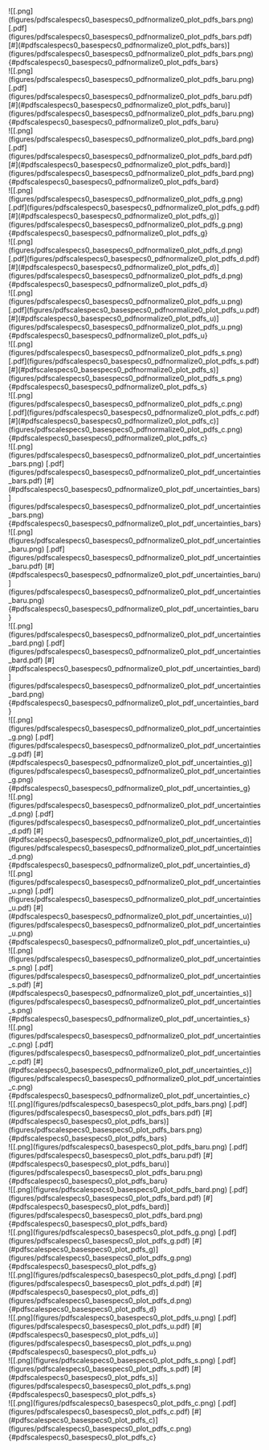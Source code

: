 


<div class="figiterwrapper">

<div>![[.png](figures/pdfscalespecs0_basespecs0_pdfnormalize0_plot_pdfs_bars.png) [.pdf](figures/pdfscalespecs0_basespecs0_pdfnormalize0_plot_pdfs_bars.pdf) [#](#pdfscalespecs0_basespecs0_pdfnormalize0_plot_pdfs_bars)](figures/pdfscalespecs0_basespecs0_pdfnormalize0_plot_pdfs_bars.png){#pdfscalespecs0_basespecs0_pdfnormalize0_plot_pdfs_bars} 
</div>


<div>![[.png](figures/pdfscalespecs0_basespecs0_pdfnormalize0_plot_pdfs_baru.png) [.pdf](figures/pdfscalespecs0_basespecs0_pdfnormalize0_plot_pdfs_baru.pdf) [#](#pdfscalespecs0_basespecs0_pdfnormalize0_plot_pdfs_baru)](figures/pdfscalespecs0_basespecs0_pdfnormalize0_plot_pdfs_baru.png){#pdfscalespecs0_basespecs0_pdfnormalize0_plot_pdfs_baru} 
</div>


<div>![[.png](figures/pdfscalespecs0_basespecs0_pdfnormalize0_plot_pdfs_bard.png) [.pdf](figures/pdfscalespecs0_basespecs0_pdfnormalize0_plot_pdfs_bard.pdf) [#](#pdfscalespecs0_basespecs0_pdfnormalize0_plot_pdfs_bard)](figures/pdfscalespecs0_basespecs0_pdfnormalize0_plot_pdfs_bard.png){#pdfscalespecs0_basespecs0_pdfnormalize0_plot_pdfs_bard} 
</div>


<div>![[.png](figures/pdfscalespecs0_basespecs0_pdfnormalize0_plot_pdfs_g.png) [.pdf](figures/pdfscalespecs0_basespecs0_pdfnormalize0_plot_pdfs_g.pdf) [#](#pdfscalespecs0_basespecs0_pdfnormalize0_plot_pdfs_g)](figures/pdfscalespecs0_basespecs0_pdfnormalize0_plot_pdfs_g.png){#pdfscalespecs0_basespecs0_pdfnormalize0_plot_pdfs_g} 
</div>


<div>![[.png](figures/pdfscalespecs0_basespecs0_pdfnormalize0_plot_pdfs_d.png) [.pdf](figures/pdfscalespecs0_basespecs0_pdfnormalize0_plot_pdfs_d.pdf) [#](#pdfscalespecs0_basespecs0_pdfnormalize0_plot_pdfs_d)](figures/pdfscalespecs0_basespecs0_pdfnormalize0_plot_pdfs_d.png){#pdfscalespecs0_basespecs0_pdfnormalize0_plot_pdfs_d} 
</div>


<div>![[.png](figures/pdfscalespecs0_basespecs0_pdfnormalize0_plot_pdfs_u.png) [.pdf](figures/pdfscalespecs0_basespecs0_pdfnormalize0_plot_pdfs_u.pdf) [#](#pdfscalespecs0_basespecs0_pdfnormalize0_plot_pdfs_u)](figures/pdfscalespecs0_basespecs0_pdfnormalize0_plot_pdfs_u.png){#pdfscalespecs0_basespecs0_pdfnormalize0_plot_pdfs_u} 
</div>


<div>![[.png](figures/pdfscalespecs0_basespecs0_pdfnormalize0_plot_pdfs_s.png) [.pdf](figures/pdfscalespecs0_basespecs0_pdfnormalize0_plot_pdfs_s.pdf) [#](#pdfscalespecs0_basespecs0_pdfnormalize0_plot_pdfs_s)](figures/pdfscalespecs0_basespecs0_pdfnormalize0_plot_pdfs_s.png){#pdfscalespecs0_basespecs0_pdfnormalize0_plot_pdfs_s} 
</div>


<div>![[.png](figures/pdfscalespecs0_basespecs0_pdfnormalize0_plot_pdfs_c.png) [.pdf](figures/pdfscalespecs0_basespecs0_pdfnormalize0_plot_pdfs_c.pdf) [#](#pdfscalespecs0_basespecs0_pdfnormalize0_plot_pdfs_c)](figures/pdfscalespecs0_basespecs0_pdfnormalize0_plot_pdfs_c.png){#pdfscalespecs0_basespecs0_pdfnormalize0_plot_pdfs_c} 
</div>

</div>
<div class="figiterwrapper">

<div>![[.png](figures/pdfscalespecs0_basespecs0_pdfnormalize0_plot_pdf_uncertainties_bars.png) [.pdf](figures/pdfscalespecs0_basespecs0_pdfnormalize0_plot_pdf_uncertainties_bars.pdf) [#](#pdfscalespecs0_basespecs0_pdfnormalize0_plot_pdf_uncertainties_bars)](figures/pdfscalespecs0_basespecs0_pdfnormalize0_plot_pdf_uncertainties_bars.png){#pdfscalespecs0_basespecs0_pdfnormalize0_plot_pdf_uncertainties_bars} 
</div>


<div>![[.png](figures/pdfscalespecs0_basespecs0_pdfnormalize0_plot_pdf_uncertainties_baru.png) [.pdf](figures/pdfscalespecs0_basespecs0_pdfnormalize0_plot_pdf_uncertainties_baru.pdf) [#](#pdfscalespecs0_basespecs0_pdfnormalize0_plot_pdf_uncertainties_baru)](figures/pdfscalespecs0_basespecs0_pdfnormalize0_plot_pdf_uncertainties_baru.png){#pdfscalespecs0_basespecs0_pdfnormalize0_plot_pdf_uncertainties_baru} 
</div>


<div>![[.png](figures/pdfscalespecs0_basespecs0_pdfnormalize0_plot_pdf_uncertainties_bard.png) [.pdf](figures/pdfscalespecs0_basespecs0_pdfnormalize0_plot_pdf_uncertainties_bard.pdf) [#](#pdfscalespecs0_basespecs0_pdfnormalize0_plot_pdf_uncertainties_bard)](figures/pdfscalespecs0_basespecs0_pdfnormalize0_plot_pdf_uncertainties_bard.png){#pdfscalespecs0_basespecs0_pdfnormalize0_plot_pdf_uncertainties_bard} 
</div>


<div>![[.png](figures/pdfscalespecs0_basespecs0_pdfnormalize0_plot_pdf_uncertainties_g.png) [.pdf](figures/pdfscalespecs0_basespecs0_pdfnormalize0_plot_pdf_uncertainties_g.pdf) [#](#pdfscalespecs0_basespecs0_pdfnormalize0_plot_pdf_uncertainties_g)](figures/pdfscalespecs0_basespecs0_pdfnormalize0_plot_pdf_uncertainties_g.png){#pdfscalespecs0_basespecs0_pdfnormalize0_plot_pdf_uncertainties_g} 
</div>


<div>![[.png](figures/pdfscalespecs0_basespecs0_pdfnormalize0_plot_pdf_uncertainties_d.png) [.pdf](figures/pdfscalespecs0_basespecs0_pdfnormalize0_plot_pdf_uncertainties_d.pdf) [#](#pdfscalespecs0_basespecs0_pdfnormalize0_plot_pdf_uncertainties_d)](figures/pdfscalespecs0_basespecs0_pdfnormalize0_plot_pdf_uncertainties_d.png){#pdfscalespecs0_basespecs0_pdfnormalize0_plot_pdf_uncertainties_d} 
</div>


<div>![[.png](figures/pdfscalespecs0_basespecs0_pdfnormalize0_plot_pdf_uncertainties_u.png) [.pdf](figures/pdfscalespecs0_basespecs0_pdfnormalize0_plot_pdf_uncertainties_u.pdf) [#](#pdfscalespecs0_basespecs0_pdfnormalize0_plot_pdf_uncertainties_u)](figures/pdfscalespecs0_basespecs0_pdfnormalize0_plot_pdf_uncertainties_u.png){#pdfscalespecs0_basespecs0_pdfnormalize0_plot_pdf_uncertainties_u} 
</div>


<div>![[.png](figures/pdfscalespecs0_basespecs0_pdfnormalize0_plot_pdf_uncertainties_s.png) [.pdf](figures/pdfscalespecs0_basespecs0_pdfnormalize0_plot_pdf_uncertainties_s.pdf) [#](#pdfscalespecs0_basespecs0_pdfnormalize0_plot_pdf_uncertainties_s)](figures/pdfscalespecs0_basespecs0_pdfnormalize0_plot_pdf_uncertainties_s.png){#pdfscalespecs0_basespecs0_pdfnormalize0_plot_pdf_uncertainties_s} 
</div>


<div>![[.png](figures/pdfscalespecs0_basespecs0_pdfnormalize0_plot_pdf_uncertainties_c.png) [.pdf](figures/pdfscalespecs0_basespecs0_pdfnormalize0_plot_pdf_uncertainties_c.pdf) [#](#pdfscalespecs0_basespecs0_pdfnormalize0_plot_pdf_uncertainties_c)](figures/pdfscalespecs0_basespecs0_pdfnormalize0_plot_pdf_uncertainties_c.png){#pdfscalespecs0_basespecs0_pdfnormalize0_plot_pdf_uncertainties_c} 
</div>

</div>

<div class="figiterwrapper">

<div>![[.png](figures/pdfscalespecs0_basespecs0_plot_pdfs_bars.png) [.pdf](figures/pdfscalespecs0_basespecs0_plot_pdfs_bars.pdf) [#](#pdfscalespecs0_basespecs0_plot_pdfs_bars)](figures/pdfscalespecs0_basespecs0_plot_pdfs_bars.png){#pdfscalespecs0_basespecs0_plot_pdfs_bars} 
</div>


<div>![[.png](figures/pdfscalespecs0_basespecs0_plot_pdfs_baru.png) [.pdf](figures/pdfscalespecs0_basespecs0_plot_pdfs_baru.pdf) [#](#pdfscalespecs0_basespecs0_plot_pdfs_baru)](figures/pdfscalespecs0_basespecs0_plot_pdfs_baru.png){#pdfscalespecs0_basespecs0_plot_pdfs_baru} 
</div>


<div>![[.png](figures/pdfscalespecs0_basespecs0_plot_pdfs_bard.png) [.pdf](figures/pdfscalespecs0_basespecs0_plot_pdfs_bard.pdf) [#](#pdfscalespecs0_basespecs0_plot_pdfs_bard)](figures/pdfscalespecs0_basespecs0_plot_pdfs_bard.png){#pdfscalespecs0_basespecs0_plot_pdfs_bard} 
</div>


<div>![[.png](figures/pdfscalespecs0_basespecs0_plot_pdfs_g.png) [.pdf](figures/pdfscalespecs0_basespecs0_plot_pdfs_g.pdf) [#](#pdfscalespecs0_basespecs0_plot_pdfs_g)](figures/pdfscalespecs0_basespecs0_plot_pdfs_g.png){#pdfscalespecs0_basespecs0_plot_pdfs_g} 
</div>


<div>![[.png](figures/pdfscalespecs0_basespecs0_plot_pdfs_d.png) [.pdf](figures/pdfscalespecs0_basespecs0_plot_pdfs_d.pdf) [#](#pdfscalespecs0_basespecs0_plot_pdfs_d)](figures/pdfscalespecs0_basespecs0_plot_pdfs_d.png){#pdfscalespecs0_basespecs0_plot_pdfs_d} 
</div>


<div>![[.png](figures/pdfscalespecs0_basespecs0_plot_pdfs_u.png) [.pdf](figures/pdfscalespecs0_basespecs0_plot_pdfs_u.pdf) [#](#pdfscalespecs0_basespecs0_plot_pdfs_u)](figures/pdfscalespecs0_basespecs0_plot_pdfs_u.png){#pdfscalespecs0_basespecs0_plot_pdfs_u} 
</div>


<div>![[.png](figures/pdfscalespecs0_basespecs0_plot_pdfs_s.png) [.pdf](figures/pdfscalespecs0_basespecs0_plot_pdfs_s.pdf) [#](#pdfscalespecs0_basespecs0_plot_pdfs_s)](figures/pdfscalespecs0_basespecs0_plot_pdfs_s.png){#pdfscalespecs0_basespecs0_plot_pdfs_s} 
</div>


<div>![[.png](figures/pdfscalespecs0_basespecs0_plot_pdfs_c.png) [.pdf](figures/pdfscalespecs0_basespecs0_plot_pdfs_c.pdf) [#](#pdfscalespecs0_basespecs0_plot_pdfs_c)](figures/pdfscalespecs0_basespecs0_plot_pdfs_c.png){#pdfscalespecs0_basespecs0_plot_pdfs_c} 
</div>

</div>

